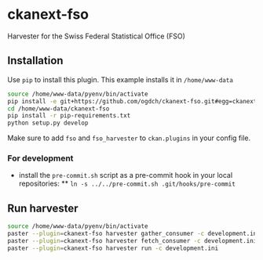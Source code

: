 ckanext-fso
===========

Harvester for the Swiss Federal Statistical Office (FSO)

## Installation

Use `pip` to install this plugin. This example installs it in `/home/www-data`

```bash
source /home/www-data/pyenv/bin/activate
pip install -e git+https://github.com/ogdch/ckanext-fso.git#egg=ckanext-fso --src /home/www-data
cd /home/www-data/ckanext-fso
pip install -r pip-requirements.txt
python setup.py develop
```

Make sure to add `fso` and `fso_harvester` to `ckan.plugins` in your config file.

### For development
* install the `pre-commit.sh` script as a pre-commit hook in your local repositories:
** `ln -s ../../pre-commit.sh .git/hooks/pre-commit`

## Run harvester

```bash
source /home/www-data/pyenv/bin/activate
paster --plugin=ckanext-fso harvester gather_consumer -c development.ini &
paster --plugin=ckanext-fso harvester fetch_consumer -c development.ini &
paster --plugin=ckanext-fso harvester run -c development.ini
```
